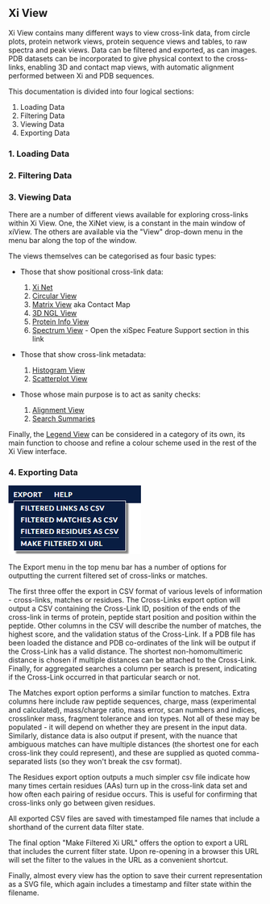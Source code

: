 ## Xi View ##

Xi View contains many different ways to view cross-link data, from circle plots, protein network views, protein sequence views and tables, to raw spectra and peak views. Data can be filtered and exported, as can images. PDB datasets can be incorporated to give physical context to the cross-links, enabling 3D and contact map views, with automatic alignment performed between Xi and PDB sequences.

This documentation is divided into four logical sections:

1. Loading Data
2. Filtering Data
3. Viewing Data
4. Exporting Data


### 1. Loading Data ###

### 2. Filtering Data ###

### 3. Viewing Data ###
There are a number of different views available for exploring cross-links within Xi View. One, the XiNet view, is a constant in the main window of xiView. The others are available via the "View" drop-down menu in the menu bar along the top of the window.

The views themselves can be categorised as four basic types:

* Those that show positional cross-link data:
	1. [Xi Net](./views/xinet.html "Xi Net")
	2. [Circular View](./views/circular.html "Circular View")
	3. [Matrix View](./views/matrix.html "Matrix View") aka Contact Map
	4. [3D NGL View](./views/3dngl.html "3D View")
	5. [Protein Info View](./views/proteinInfo.html "Protein Info View")
	6. [Spectrum View](https://spectrumviewer.org/help.php "Spectrum View") - Open the xiSpec Feature Support section in this link

* Those that show cross-link metadata:
	1. [Histogram View](./views/histogram.html "Histogram View")
	2. [Scatterplot View](./views/scatterplot.html "Scatterplot View")

* Those whose main purpose is to act as sanity checks:
	1. [Alignment View](./views/alignment.html "Alignment View")
	2. [Search Summaries](./views/searchSummaries.html "Search Summaries")

Finally, the [Legend View](./views/legend.html "Legend View") can be considered in a category of its own, its main function to choose and refine a colour scheme used in the rest of the Xi View interface.

### 4. Exporting Data ###

![Export Dialog](../img/export.png)

The Export menu in the top menu bar has a number of options for outputting the current filtered set of cross-links or matches.

The first three offer the export in CSV format of various levels of information - cross-links, matches or residues. The Cross-Links export option will output a CSV containing the Cross-Link ID, position of the ends of the cross-link in terms of protein, peptide start position and position within the peptide. Other columns in the CSV will describe the number of matches, the highest score, and the validation status of the Cross-Link. If a PDB file has been loaded the distance and PDB co-ordinates of the link will be output if the Cross-Link has a valid distance. The shortest non-homomultimeric distance is chosen if multiple distances can be attached to the Cross-Link. Finally, for aggregated searches a column per search is present, indicating if the Cross-Link occurred in that particular search or not.

The Matches export option performs a similar function to matches. Extra columns here include raw peptide sequences, charge, mass (experimental and calculated), mass/charge ratio, mass error, scan numbers and indices, crosslinker mass, fragment tolerance and ion types. Not all of these may be populated - it will depend on whether they are present in the input data. Similarly, distance data is also output if present, with the nuance that ambiguous matches can have multiple distances (the shortest one for each cross-link they could represent), and these are supplied as quoted comma-separated lists (so they won't break the csv format).

The Residues export option outputs a much simpler csv file indicate how many times certain residues (AAs) turn up in the cross-link data set and how often each pairing of residue occurs. This is useful for confirming that cross-links only go between given residues.

All exported CSV files are saved with timestamped file names that include a shorthand of the current data filter state.

The final option "Make Filtered Xi URL" offers the option to export a URL that includes the current filter state. Upon re-opening in a browser this URL will set the filter to the values in the URL as a convenient shortcut.

Finally, almost every view has the option to save their current representation as a SVG file, which again includes a timestamp and filter state within the filename.
